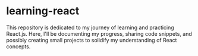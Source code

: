 # learning-react
This repository is dedicated to my journey of learning and practicing React.js. Here, I'll be documenting my progress, sharing code snippets, and possibly creating small projects to solidify my understanding of React concepts.
